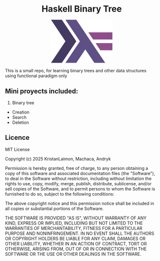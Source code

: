 <div style="text-align: center;">
<h1>Haskell Binary Tree</h1>
  <img src=".github/haskelllogo.png" width="40%">
</div>

This is a small repo, for learning binary trees and other data structures using functional paradigm only

## Mini proyects included:

1. Binary tree

- Creation
- Search
- Deletion

## Licence

MIT License

Copyright (c) 2025 KristanLaimon, Machaca, Andryk

Permission is hereby granted, free of charge, to any person obtaining a copy
of this software and associated documentation files (the "Software"), to deal
in the Software without restriction, including without limitation the rights
to use, copy, modify, merge, publish, distribute, sublicense, and/or sell
copies of the Software, and to permit persons to whom the Software is
furnished to do so, subject to the following conditions:

The above copyright notice and this permission notice shall be included in all
copies or substantial portions of the Software.

THE SOFTWARE IS PROVIDED "AS IS", WITHOUT WARRANTY OF ANY KIND, EXPRESS OR
IMPLIED, INCLUDING BUT NOT LIMITED TO THE WARRANTIES OF MERCHANTABILITY,
FITNESS FOR A PARTICULAR PURPOSE AND NONINFRINGEMENT. IN NO EVENT SHALL THE
AUTHORS OR COPYRIGHT HOLDERS BE LIABLE FOR ANY CLAIM, DAMAGES OR OTHER
LIABILITY, WHETHER IN AN ACTION OF CONTRACT, TORT OR OTHERWISE, ARISING FROM,
OUT OF OR IN CONNECTION WITH THE SOFTWARE OR THE USE OR OTHER DEALINGS IN THE
SOFTWARE.
